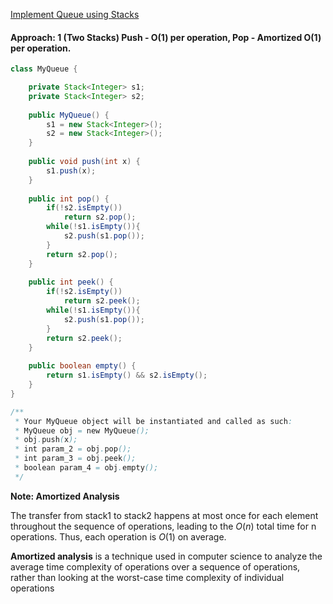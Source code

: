[Implement Queue using Stacks](https://leetcode.com/problems/implement-queue-using-stacks/)

#### Approach: 1 (Two Stacks) Push - O(1) per operation, Pop - Amortized O(1) per operation.

```java
class MyQueue {

    private Stack<Integer> s1;
    private Stack<Integer> s2;
    
    public MyQueue() {
        s1 = new Stack<Integer>();
        s2 = new Stack<Integer>();
    }
    
    public void push(int x) {
        s1.push(x);
    }
    
    public int pop() {
        if(!s2.isEmpty())
            return s2.pop();
        while(!s1.isEmpty()){
            s2.push(s1.pop());
        }
        return s2.pop();
    }
    
    public int peek() {
        if(!s2.isEmpty())
            return s2.peek();
        while(!s1.isEmpty()){
            s2.push(s1.pop());
        }
        return s2.peek();
    }
    
    public boolean empty() {
        return s1.isEmpty() && s2.isEmpty();
    }
}

/**
 * Your MyQueue object will be instantiated and called as such:
 * MyQueue obj = new MyQueue();
 * obj.push(x);
 * int param_2 = obj.pop();
 * int param_3 = obj.peek();
 * boolean param_4 = obj.empty();
 */
 ```

 **Note: Amortized Analysis**

The transfer from stack1 to stack2 happens at most once for each element throughout the sequence of operations, leading to the $O(n)$ total time for n operations. Thus, each operation is $O(1)$ on average.


**Amortized analysis** is a technique used in computer science to analyze the average time complexity of operations over a sequence of operations, rather than looking at the worst-case time complexity of individual operations